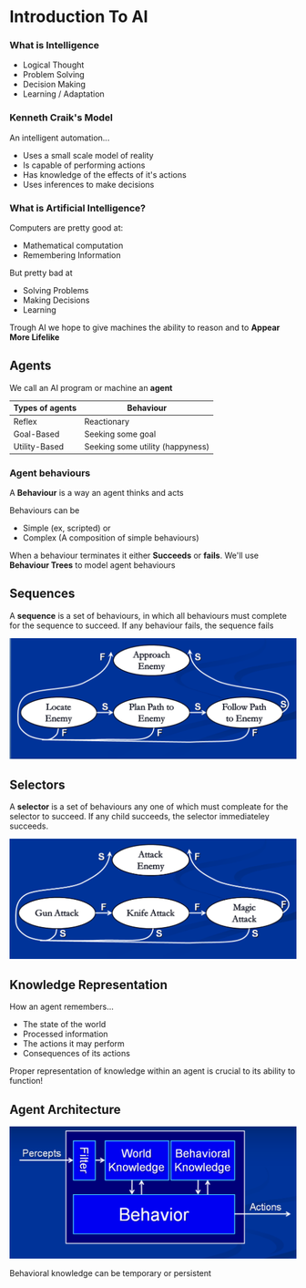 # Introduction To AI

### What is Intelligence

* Logical Thought
* Problem Solving
* Decision Making
* Learning / Adaptation

### Kenneth Craik's Model

An intelligent automation...

* Uses a small scale model of reality
* Is capable of performing actions
* Has knowledge of the effects of it's actions
* Uses inferences to make decisions

### What is Artificial Intelligence?

Computers are pretty good at:

* Mathematical computation
* Remembering Information

But pretty bad at

* Solving Problems
* Making Decisions
* Learning

Trough AI we hope to give machines the ability to reason and to __Appear More Lifelike__

## Agents

We call an AI program or machine an __agent__

| Types of agents | Behaviour |
| -- | -- |
| Reflex | Reactionary |
| Goal-Based | Seeking some goal |
| Utility-Based | Seeking some utility (happyness) |

### Agent behaviours

A __Behaviour__ is a way an agent thinks and acts

Behaviours can be

* Simple (ex, scripted) or
* Complex (A composition of simple behaviours)

When a behaviour terminates it either __Succeeds__ or __fails__. We'll use __Behaviour Trees__ to model agent behaviours

## Sequences

A __sequence__ is a set of behaviours, in which all behaviours must complete for the sequence to succeed. If any behaviour fails, the sequence fails

![Chapter01/sequence.png](Chapter01/sequence.png)

## Selectors

A __selector__ is a set of behaviours any one of which must compleate for the selector to succeed. If any child succeeds, the selector immediateley succeeds.

![Selectpr](Chapter01/selector.png)

## Knowledge Representation

How an agent remembers...

* The state of the world
* Processed information
* The actions it may perform
* Consequences of its actions

Proper representation of knowledge within an agent is crucial to its ability to function!

## Agent Architecture

![Agent](Chapter01/agent.png)

Behavioral knowledge can be temporary or persistent